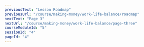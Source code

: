 ```yaml
---
previousText: "Lesson Roadmap"
previousUrl: "/course/making-money/work-life-balance/roadmap"
nextText: "Page 3"
nextUrl: "/course/making-money/work-life-balance/page-three"
courseModuleId: "5"
sessionId: "4"
pageId: "4"
---
```



